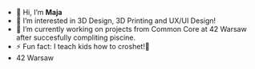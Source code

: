 - 👋 Hi, I’m </b><b>Maja</b>
- 👀 I’m interested in 3D Design, 3D Printing and UX/UI Design!
- 🌱 I’m currently working on projects from Common Core at 42 Warsaw after succesfully compliting piscine.
- ⚡ Fun fact: I teach kids how to croshet!🧶
- <a hrf="https://42warsaw.pl/pl/">42 Warsaw</a>
